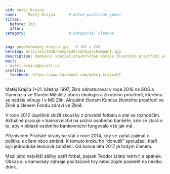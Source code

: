 ```yaml
---
uid: matej.krajca
name:     Matěj Krajča  	# běžně používáné jméno
titles:
  before: Ing.
  after:
category:                   # kategorie: clenove


img: people/matej-krajca.jpg   # 165 x 220
heroImg: articles/2020/kampan20/zahajenikampan1.jpg
description: bankovní specialista<br>člen Komise životního prostředí ve Zlíně<br>Zlín # kratký popis, max 160 znaků
mail:
- matej.krajca@pirati.cz
profiles:
  facebook: https://www.facebook.com/matej.krajca97
---
```


Matěj Krajča (*21. března 1997, Zlín) odmaturoval v roce 2016 na SOŠ a Gymnáziu ve Starém Městě z oboru ekologie a životního prostředí, kterému se nadále věnuje i v MS Zlín. Aktuálně členem Komise životního prostředí ve Zlíně a členem Fondu zdraví ve Zlíně. 

V roce 2012 úspěšně složil zkoušky z pravidel fotbalu a stal se rozhodčím. Aktuálně pracuje v bankovnictví na pozici osobního bankéře, kde se stará o to, aby v oblasti osobního bankovnictví fungovalo vše jak má .

Příznivcem Pirátské strany se stal v roce 2014, kdy se začal zajímat o politiku s cílem něco změnit. K tomuto kroku ho “donutili” spolužáci, kteří byli jednoduše levicově založení. Od konce léta 2017 je hrdým členem.

Mezi jeho největší záliby patří fotbal, pejsek Teodor (zlatý retrívr) a spánek. Občas si s kamarády zahraje počítačové hry nebo zajde posedět na nealko drink.
